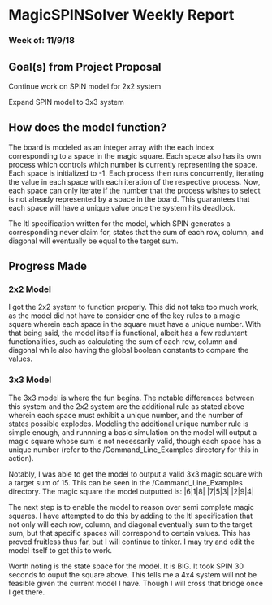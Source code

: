 # MagicSPINSolver Weekly Report
### Week of: 11/9/18

## Goal(s) from Project Proposal
Continue work on SPIN model for 2x2 system

Expand SPIN model to 3x3 system

## How does the model function?
The board is modeled as an integer array with the each index corresponding to a space in the magic square. Each space also has its own process which controls which number is currently representing the space. Each space is initialized to -1. Each process then runs concurrently, iterating the value in each space with each iteration of the respective process. Now, each space can only iterate if the number that the process wishes to select is not already represented by a space in the board. This guarantees that each space will have a unique value once the system hits deadlock. 

The ltl specification written for the model, which SPIN generates a corresponding never claim for, states that the sum of each row, column, and diagonal will eventually be equal to the target sum.

## Progress Made
### 2x2 Model
I got the 2x2 system to function properly. This did not take too much work, as the model did not have to consider one of the key rules to a magic square wherein each space in the square must have a unique number. With that being said, the model itself is functional, albeit has a few reduntant functionalities, such as calculating the sum of each row, column and diagonal while also having the global boolean constants to compare the values.

### 3x3 Model
The 3x3 model is where the fun begins. The notable differences between this system and the 2x2 system are the additional rule as stated above wherein each space must exhibit a unique number, and the number of states possible explodes. Modeling the additional unique number rule is simple enough, and runnning a basic simulation on the model will output a magic square whose sum is not necessarily valid, though each space has a unique number (refer to the /Command_Line_Examples directory for this in action). 

Notably, I was able to get the model to output a valid 3x3 magic square with a target sum of 15. This can be seen in the /Command_Line_Examples directory. The magic square the model outputted is:
|6|1|8|
|7|5|3|
|2|9|4|

The next step is to enable the model to reason over semi complete magic squares. I have attempted to do this by adding to the ltl specification that not only will each row, column, and diagonal eventually sum to the target sum, but that specific spaces will correspond to certain values. This has proved fruitless thus far, but I will continue to tinker. I may try and edit the model itself to get this to work.

Worth noting is the state space for the model. It is BIG. It took SPIN 30 seconds to ouput the square above. This tells me a 4x4 system will not be feasible given the current model I have. Though I will cross that bridge once I get there.